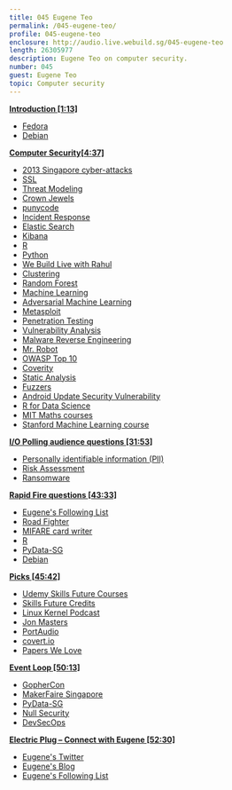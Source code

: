 ```yaml
---
title: 045 Eugene Teo
permalink: /045-eugene-teo/
profile: 045-eugene-teo
enclosure: http://audio.live.webuild.sg/045-eugene-teo
length: 26305977
description: Eugene Teo on computer security.
number: 045
guest: Eugene Teo
topic: Computer security
---
```


**[Introduction [1:13]](#t=1:13)**

- [Fedora](https://getfedora.org/)
- [Debian](https://www.debian.org/)

**[Computer Security[4:37]](#t=4:37)**

- [2013 Singapore cyber-attacks](https://en.wikipedia.org/wiki/2013_Singapore_cyberattacks)
- [SSL](https://en.wikipedia.org/wiki/Transport_Layer_Security)
- [Threat Modeling](https://www.owasp.org/index.php/Application_Threat_Modeling)
- [Crown Jewels](http://www.computerweekly.com/opinion/Security-Think-Tank-Identify-and-protect-the-crown-jewels)
- [punycode](https://en.wikipedia.org/wiki/Punycode)
- [Incident Response](https://www.sans.org/reading-room/whitepapers/analyst/incident-response-fight-35342)
- [Elastic Search](https://www.elastic.co/products/elasticsearch)
- [Kibana](https://www.elastic.co/products/kibana)
- [R](https://en.wikipedia.org/wiki/R_(programming_language))
- [Python](https://www.python.org/)
- [We Build Live with Rahul](http://live.webuild.sg/042-rahul-gokul/)
- [Clustering](https://en.wikipedia.org/wiki/Cluster_analysis)
- [Random Forest](https://en.wikipedia.org/wiki/Random_forest)
- [Machine Learning](https://en.wikipedia.org/wiki/Machine_learning)
- [Adversarial Machine Learning](https://en.wikipedia.org/wiki/Adversarial_machine_learning)
- [Metasploit](https://www.metasploit.com/)
- [Penetration Testing](https://en.wikipedia.org/wiki/Penetration_test)
- [Vulnerability Analysis](https://www.cert.org/vulnerability-analysis/)
- [Malware Reverse Engineering](https://www.sans.org/course/reverse-engineering-malware-malware-analysis-tools-techniques)
- [Mr. Robot](https://en.wikipedia.org/wiki/Mr._Robot_(TV_series))
- [OWASP Top 10](https://www.owasp.org/index.php/OWASP_Top_Ten_Cheat_Sheet)
- [Coverity](https://www.coverity.com/)
- [Static Analysis](https://en.wikipedia.org/wiki/Static_program_analysis)
- [Fuzzers](https://en.wikipedia.org/wiki/Fuzzing)
- [Android Update Security Vulnerability](https://www.bitsighttech.com/blog/ragentek-android-ota-update-mechanism-vulnerable-to-mitm-attack)
- [R for Data Science](http://r4ds.had.co.nz/)
- [MIT Maths courses](https://ocw.mit.edu/courses/mathematics/)
- [Stanford Machine Learning course](https://www.coursera.org/learn/machine-learning)

**[I/O Polling audience questions [31:53]](#t=31:53)**

- [Personally identifiable information (PII)](https://en.wikipedia.org/wiki/Personally_identifiable_information)
- [Risk Assessment](https://www.sans.org/reading-room/whitepapers/auditing/overview-threat-risk-assessment-76)
- [Ransomware](https://en.wikipedia.org/wiki/Ransomware)

**[Rapid Fire questions [43:33]](#t=43:33)**

- [Eugene's Following List](https://twitter.com/eugeneteo/following)
- [Road Fighter](http://www.retrogames.cz/play_065-NES.php?language=EN)
- [MIFARE card writer](https://www.mifare.net/en/products/tools/reader-kit/)
- [R](https://en.wikipedia.org/wiki/R_(programming_language))
- [PyData-SG](https://www.meetup.com/PyData-SG/)
- [Debian](https://www.debian.org/)

**[Picks [45:42]](#t=45:42)**

- [Udemy Skills Future Courses](https://www.udemy.com/collection/skillsfuture/all-courses)
- [Skills Future Credits](http://www.skillsfuture.sg/credit)
- [Linux Kernel Podcast](http://www.kernelpodcast.org/)
- [Jon Masters](https://twitter.com/jonmasters)
- [PortAudio](http://www.portaudio.com/)
- [covert.io](http://covert.io/)
- [Papers We Love](http://paperswelove.org/)

**[Event Loop [50:13]](#t=50:13)**

- [GopherCon](https://2017.gophercon.sg/)
- [MakerFaire Singapore](http://makerfairesingapore.com/)
- [PyData-SG](https://www.meetup.com/PyData-SG/)
- [Null Security](https://www.meetup.com/Null-Singapore-The-Open-Security-Community/)
- [DevSecOps](https://www.meetup.com/DevSecOps-Singapore/)

**[Electric Plug  – Connect with Eugene [52:30]](#t=52:30)**

- [Eugene's Twitter](https://twitter.com/eugeneteo)
- [Eugene's Blog](https://temasek.org/)
- [Eugene's Following List](https://twitter.com/eugeneteo/following)
